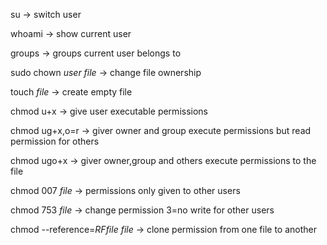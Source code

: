 su -> switch user

whoami -> show current user

groups -> groups current user belongs to

sudo chown _user_ _file_ -> change file ownership

touch _file_ -> create empty file

chmod u+x -> give user executable permissions

chmod ug+x,o=r -> giver owner and group execute permissions but read permission for others

chmod ugo+x -> giver owner,group and others execute permissions to the file

chmod 007 _file_ -> permissions only given to other users

chmod 753 _file_ -> change permission 3=no write for other users

chmod --reference=_RFfile_ _file_ -> clone permission from one file to another


